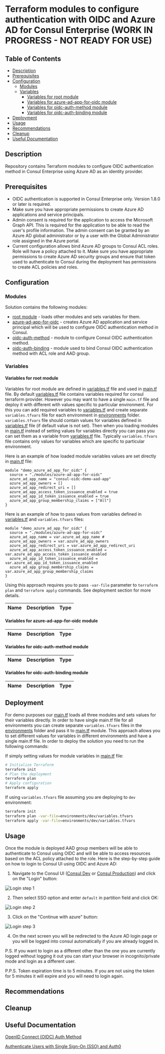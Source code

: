 # Terraform modules to configure authentication with OIDC and Azure AD for Consul Enterprise (WORK IN PROGRESS - NOT READY FOR USE)

## Table of Contents

* [Description](#description)
* [Prerequisites](#prerequisites)
* [Configuration](#configuration)
  * [Modules](#modules)
  * [Variables](#variables)
    * [Variables for root module](#variables-for-root-module)
    * [Variables for azure-ad-app-for-oidc module](#variables-for-azure-ad-app-for-oidc-module)
    * [Variables for oidc-auth-method module](#variables-for-oidc-auth-method-module)
    * [Variables for oidc-auth-binding module](#variables-for-oidc-auth-binding-module)
* [Deployment](#deployment)
* [Usage](#usage)
* [Recommendations](#recommendations)
* [Cleanup](#cleanup)
* [Useful Documentation](#useful-documentation)

## Description

Repository contains Terraform modules to configure OIDC authentication method in Consul Enterprise using Azure AD as an identity provider.

## Prerequisites

* OIDC authentication is supported in Consul Enterprise only. Version 1.8.0 or later is required.
* Make sure you have appropriate permissions to create Azure AD applications and service principals.
* Admin consent is required for the application to access the Microsoft Graph API. This is required for the application to be able to read the user's profile information. The admin consent can be granted by an Azure AD global administrator or by a user with the Global Administrator role assigned in the Azure portal.
* Current configuration allows bind Azure AD groups to Consul ACL roles. Role will have a policy attached to it. Make sure you have appropriate permissions to create Azure AD security groups and ensure that token used to authenticate to Consul during the deployment has permissions to create ACL policies and roles.

## Configuration

### Modules

Solution contains the following modules:

* [root module](./main.tf) - loads other modules and sets variables for them.
* [azure-ad-app-for-oidc](./modules/azure-ad-app-for-oidc) - creates Azure AD application and service principal which will be used to configure OIDC authentication method in Consul.
* [oidc-auth-method](./modules/oidc-auth-method) - module to configure Consul OIDC authentication method.
* [oidc-auth-binding](./modules/oidc-auth-binding) - module used to bind Consul OIDC authentication method with ACL role and AAD group.

### Variables

#### Variables for root module

Variables for root module are defined in [variables.tf](./variables.tf) file and used in [main.tf](./main.tf) file. By default [variables.tf](./variables.tf) file contains variables required for consul terraform provider. However you may want to have a single `main.tf` file and deploy it with different with values specific to particular environment. For this you can add required variables to [variables.tf](./variables.tf) and create separate `variables.tfvars` file for each environment in [environments](./environments) folder. `variables.tfvars` file should contain values for variables defined in [variables.tf](./variables.tf) file (if default value is not set). Then when you loading modules in [main.tf](./main.tf) instead of setting values for variables directly you can pass you can set them as a variable from [variables.tf](./variables.tf) file. Typically `variables.tfvars` file contains only values for variables which are specific to particular environment.

Here is an example of how loaded module variables values are set directly in [main.tf](./main.tf) file:

```hcl
module "demo_azure_ad_app_for_oidc" {
  source = "./modules/azure-ad-app-for-oidc"
  azure_ad_app_name = "consul-oidc-demo-aad-app"
  azure_ad_app_owners = []
  azure_ad_app_redirect_uri = []
  azure_ad_app_access_token_issuance_enabled = true
  azure_ad_app_id_token_issuance_enabled = true
  azure_ad_app_group_membership_claims = ["All"]
}
```

Here is an example of how to pass values from variables defined in [variables.tf](./variables.tf) and `variables.tfvars` files:

```hcl
module "demo_azure_ad_app_for_oidc" {
  source = "./modules/azure-ad-app-for-oidc"
  azure_ad_app_name = var.azure_ad_app_name # 
  azure_ad_app_owners = var.azure_ad_app_owners 
  azure_ad_app_redirect_uri = var.azure_ad_app_redirect_uri
  azure_ad_app_access_token_issuance_enabled = var.azure_ad_app_access_token_issuance_enabled
  azure_ad_app_id_token_issuance_enabled = var.azure_ad_app_id_token_issuance_enabled
  azure_ad_app_group_membership_claims = var.azure_ad_app_group_membership_claims
}
```

Using this approach requires you to pass `-var-file` parameter to `terraform plan` and `terraform apply` commands. See deployment section for more details.

Name | Description | Type |
---- | ----------- | ---- |

#### Variables for azure-ad-app-for-oidc module

Name | Description | Type |
---- | ----------- | ---- |

#### Variables for oidc-auth-method module

Name | Description | Type |
---- | ----------- | ---- |

#### Variables for oidc-auth-binding module

Name | Description | Type |
---- | ----------- | ---- |

## Deployment

For demo purposes our [main.tf](./main.tf) loads all three modules and sets values for their variables directly. In order to have single main.tf file for all environments you can create separate `variables.tfvars` files in the [environments](./environments) folder and pass it to  [main.tf](./main.tf) module. This approach allows you to set different values for variables in different environments and have a single main.tf file.
In order to deploy the solution you need to run the following commands:

If simply setting values for module variables in [main.tf](./main.tf) file:

```bash
# Initialize Terraform
terraform init
# Plan the deployment
terraform plan 
# Apply configuration
terraform apply
```

If using `variables.tfvars` file assuming you are deploying to `dev` environment:

```bash
terraform init 
terraform plan -var-file=environments/dev/variables.tfvars
terraform apply -var-file=environments/dev/variables.tfvars
```

## Usage
Once the module is deployed AAD group members will be able to authenticate to Consul using OIDC and will be able to access resources based on the ACL policy attached to the role. Here is the step-by-step guide on how to login to Consul UI using OIDC and Azure AD:

1. Navigate to the Consul UI ([Consul Dev](consul-dev.balticit.ifint.bix) or [Consul Production](consul.balticit.ifint.biz)) and click on the "Login" button:

![Login step 1](Login-1.jpg "Login step 1]")

2. Then select SSO option and enter `default` in partition field and click OK:

![Login step 2](Login-2.jpg "Login step 2]")

3. Click on the "Continue with azure" button:

![Login step 3](Login-3.jpg "Login step 3]")

4. On the next screen you will be redirected to the Azure AD login page or you will be logged into consul automatically if you are already logged in.

P.S.
If you want to login as a different other than the one you are currently logged without logging it out you can start your browser in incognito/private mode and login as a different user.

P.P.S.
Token expiration time is to 5 minutes. If you are not using the token for 5 minutes it will expire and you will need to login again.
## Recommendations

## Cleanup

## Useful Documentation

[OpenID Connect (OIDC) Auth Method](https://developer.hashicorp.com/consul/docs/security/acl/auth-methods/oidc)

[Authenticate Users with Single Sign-On (SSO) and Auth0](https://developer.hashicorp.com/consul/tutorials/datacenter-operations/single-sign-on-auth0)